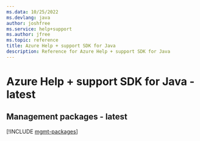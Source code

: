 ```yaml
---
ms.data: 10/25/2022
ms.devlang: java
author: joshfree
ms.service: help+support
ms.author: jfree
ms.topic: reference
title: Azure Help + support SDK for Java
description: Reference for Azure Help + support SDK for Java
---
```

# Azure Help + support SDK for Java - latest

## Management packages - latest
[!INCLUDE [mgmt-packages](help-+-support-mgmt-index.md)]